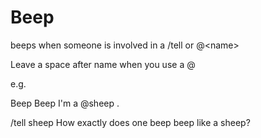 # Beep
beeps when someone is involved in a /tell or @&lt;name> 

Leave a space after name when you use a @ 

e.g. 

Beep Beep I'm a @sheep . 

/tell sheep How exactly does one beep beep like a sheep?
